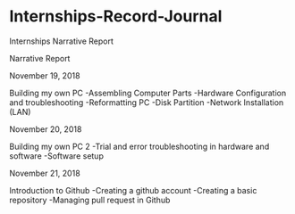 # Internships-Record-Journal
Internships Narrative Report

Narrative Report

 November 19, 2018
 
  Building my own PC
    -Assembling Computer Parts
    -Hardware Configuration and troubleshooting
    -Reformatting PC
    -Disk Partition
    -Network Installation (LAN)

November 20, 2018
  
  Building my own PC 2
    -Trial and error troubleshooting in hardware and software
    -Software setup 
    
November 21, 2018

  Introduction to Github
    -Creating a github account
    -Creating a basic repository
    -Managing pull request in Github
